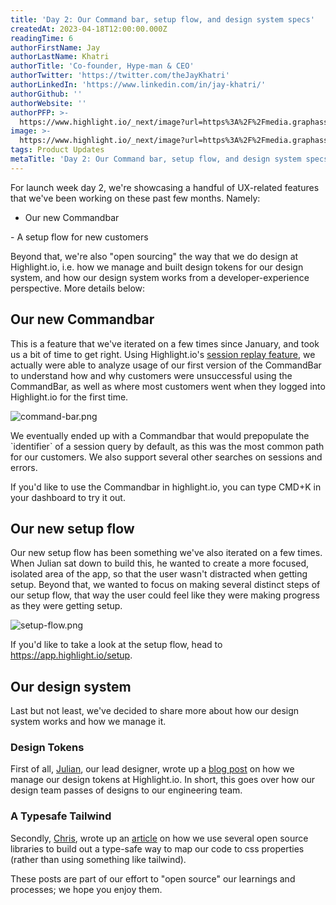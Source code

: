 ```yaml
---
title: 'Day 2: Our Command bar, setup flow, and design system specs'
createdAt: 2023-04-18T12:00:00.000Z
readingTime: 6
authorFirstName: Jay
authorLastName: Khatri
authorTitle: 'Co-founder, Hype-man & CEO'
authorTwitter: 'https://twitter.com/theJayKhatri'
authorLinkedIn: 'https://www.linkedin.com/in/jay-khatri/'
authorGithub: ''
authorWebsite: ''
authorPFP: >-
  https://www.highlight.io/_next/image?url=https%3A%2F%2Fmedia.graphassets.com%2F2wDcc2CoTckAIZVup0NT&w=3840&q=75
image: >-
  https://www.highlight.io/_next/image?url=https%3A%2F%2Fmedia.graphassets.com%2FuoINZ0kXRI2foJbWRVdP&w=3840&q=75
tags: Product Updates
metaTitle: 'Day 2: Our Command bar, setup flow, and design system specs'
---
```


For launch week day 2, we're showcasing a handful of UX-related features that we've been working on these past few months. Namely:

- Our new Commandbar

\- A setup flow for new customers

Beyond that, we're also "open sourcing" the way that we do design at Highlight.io, i.e. how we manage and built design tokens for our design system, and how our design system works from a developer-experience perspective. More details below:

## Our new Commandbar

This is a feature that we've iterated on a few times since January, and took us a bit of time to get right. Using Highlight.io's [session replay feature](https://highlight.io/session-replay "https://highlight.io/session-replay"), we actually were able to analyze usage of our first version of the CommandBar to understand how and why customers were unsuccessful using the CommandBar, as well as where most customers went when they logged into Highlight.io for the first time.

![command-bar.png](https://media.graphassets.com/Lu5UkAezQBShKZvSnXe3 "command-bar.png")

We eventually ended up with a Commandbar that would prepopulate the \`identifier\` of a session query by default, as this was the most common path for our customers. We also support several other searches on sessions and errors.

If you'd like to use the Commandbar in highlight.io, you can type CMD+K in your dashboard to try it out.

## Our new setup flow

Our new setup flow has been something we've also iterated on a few times. When Julian sat down to build this, he wanted to create a more focused, isolated area of the app, so that the user wasn't distracted when getting setup. Beyond that, we wanted to focus on making several distinct steps of our setup flow, that way the user could feel like they were making progress as they were getting setup.

![setup-flow.png](https://media.graphassets.com/YmfZQuQeTfSNhDKjwdBu "setup-flow.png")

If you'd like to take a look at the setup flow, head to https://app.highlight.io/setup.

## Our design system

Last but not least, we've decided to share more about how our design system works and how we manage it.

### Design Tokens

First of all, [Julian](https://www.linkedin.com/in/schneider-ui/ "https://www.linkedin.com/in/schneider-ui/"), our lead designer, wrote up a [blog post](https://www.highlight.io/blog/design-tokens-at-highlight "https://www.highlight.io/blog/design-tokens-at-highlight") on how we manage our design tokens at Highlight.io. In short, this goes over how our design team passes of designs to our engineering team.

### A Typesafe Tailwind

Secondly, [Chris](https://www.linkedin.com/in/ccschmitz/ "https://www.linkedin.com/in/ccschmitz/"), wrote up an [article](https://www.highlight.io/blog/typesafe-tailwind "https://www.highlight.io/blog/typesafe-tailwind") on how we use several open source libraries to build out a type-safe way to map our code to css properties (rather than using something like tailwind).

These posts are part of our effort to "open source" our learnings and processes; we hope you enjoy them.
